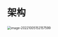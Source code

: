 ## 架构

<img src="https://yusheng-picgo.oss-cn-beijing.aliyuncs.com/picgo/image-20221005152157599.png" alt="image-20221005152157599" style="zoom:50%;" />